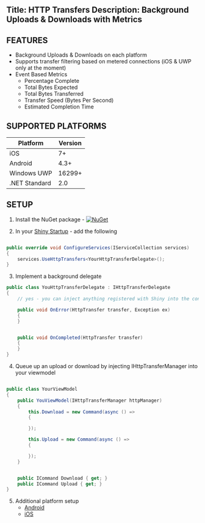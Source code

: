 Title: HTTP Transfers
Description: Background Uploads & Downloads with Metrics
---

## FEATURES

* Background Uploads & Downloads on each platform
* Supports transfer filtering based on metered connections (iOS & UWP only at the moment)
* Event Based Metrics
  * Percentage Complete
  * Total Bytes Expected
  * Total Bytes Transferred
  * Transfer Speed (Bytes Per Second)
  * Estimated Completion Time

## SUPPORTED PLATFORMS
|Platform|Version|
|--------|-------|
iOS|7+
Android|4.3+
Windows UWP|16299+
.NET Standard|2.0

## SETUP
1. Install the NuGet package - [![NuGet](https://img.shields.io/nuget/v/Shiny.HttpTransferTasks.svg?maxAge=2592000)](https://www.nuget.org/packages/Shiny.HttpTransfers/)

2. In your [Shiny Startup](./startup) - add the following 
```csharp

public override void ConfigureServices(IServiceCollection services)
{
    services.UseHttpTransfers<YourHttpTransferDelegate>();
}
```

3. Implement a background delegate
```csharp
public class YouHttpTransferDelegate : IHttpTransferDelegate
{
    // yes - you can inject anything registered with Shiny into the constructor here

    public void OnError(HttpTransfer transfer, Exception ex)
    {
    }


    public void OnCompleted(HttpTransfer transfer)
    {
    }
}
```

4. Queue up an upload or download by injecting IHttpTransferManager into your viewmodel
```csharp

public class YourViewModel
{
    public YouViewModel(IHttpTransferManager httpManager)
    {
        this.Download = new Command(async () =>
        {

        });

        this.Upload = new Command(async () => 
        {

        });
    }


    public ICommand Download { get; }
    public ICommand Upload { get; }
}
```

5. Additional platform setup
    * [Android](android)
    * [iOS](ios)